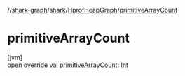 //[shark-graph](../../../index.md)/[shark](../index.md)/[HprofHeapGraph](index.md)/[primitiveArrayCount](primitive-array-count.md)

# primitiveArrayCount

[jvm]\
open override val [primitiveArrayCount](primitive-array-count.md): [Int](https://kotlinlang.org/api/latest/jvm/stdlib/kotlin/-int/index.html)
